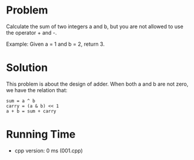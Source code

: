 # Problem

Calculate the sum of two integers a and b, but you are not allowed to use the operator + and -.

Example:
Given a = 1 and b = 2, return 3.

# Solution

This problem is about the design of adder. When both a and b are not zero, we have the relation that:

```
sum = a ^ b
carry = (a & b) << 1
a + b = sum + carry
```

# Running Time

- cpp version: 0 ms (001.cpp)
